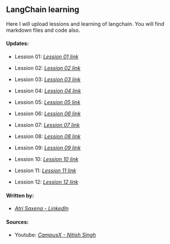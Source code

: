 ## LangChain learning 

Here I will upload lessions and learning of langchain. You will find markdown files and code also. 

#### Updates:

- Lession 01: *[Lession 01 link](https://github.com/AtriSaxena/langchain_learning/blob/main/Lession_01.md)*

- Lession 02: *[Lession 02 link](https://github.com/AtriSaxena/langchain_learning/blob/main/Lession_02.md)*

- Lession 03: *[Lession 03 link](https://github.com/AtriSaxena/langchain_learning/blob/main/Lession_03.md)*

- Lession 04: *[Lession 04 link](https://github.com/AtriSaxena/langchain_learning/blob/main/Lession_04.md)*

- Lession 05: *[Lession 05 link](https://github.com/AtriSaxena/langchain_learning/blob/main/Lession_05.md)*

- Lession 06: *[Lession 06 link](https://github.com/AtriSaxena/langchain_learning/blob/main/Lession_06.md)*

- Lession 07: *[Lession 07 link](https://github.com/AtriSaxena/langchain_learning/blob/main/Lession_07.md)*

- Lession 08: *[Lession 08 link](https://github.com/AtriSaxena/langchain_learning/blob/main/Lession_08.md)*

- Lession 09: *[Lession 09 link](https://github.com/AtriSaxena/langchain_learning/blob/main/Lession_09.md)*

- Lession 10: *[Lession 10 link](https://github.com/AtriSaxena/langchain_learning/blob/main/Lession_10.md)*

- Lession 11: *[Lession 11 link](https://github.com/AtriSaxena/langchain_learning/blob/main/Lession_11.md)*

- Lession 12: *[Lession 12 link](https://github.com/AtriSaxena/langchain_learning/blob/main/Lession_12.md)*

#### Written by: 
- *[Atri Saxena - LinkedIn](https://www.youtube.com/@campusx-official)*

#### Sources: 
- Youtube: *[CampusX - Nitish Singh](https://www.youtube.com/@campusx-official)*

